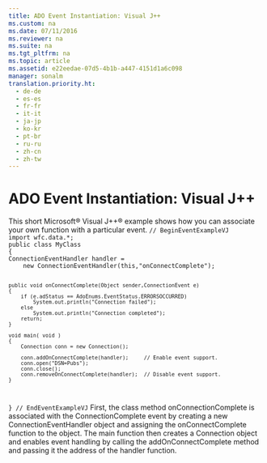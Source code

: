 ```yaml
---
title: ADO Event Instantiation: Visual J++
ms.custom: na
ms.date: 07/11/2016
ms.reviewer: na
ms.suite: na
ms.tgt_pltfrm: na
ms.topic: article
ms.assetid: e22eedae-07d5-4b1b-a447-4151d1a6c098
manager: sonalm
translation.priority.ht: 
  - de-de
  - es-es
  - fr-fr
  - it-it
  - ja-jp
  - ko-kr
  - pt-br
  - ru-ru
  - zh-cn
  - zh-tw
---
```

# ADO Event Instantiation: Visual J++
<?xml version="1.0" encoding="utf-8"?>
<developerReferenceWithoutSyntaxDocument xmlns="http://ddue.schemas.microsoft.com/authoring/2003/5" xmlns:xlink="http://www.w3.org/1999/xlink" xmlns:xsi="http://www.w3.org/2001/XMLSchema-instance" xsi:schemaLocation="http://ddue.schemas.microsoft.com/authoring/2003/5 http://dduestorage.blob.core.windows.net/ddueschema/developer.xsd">
  <introduction>
    <para>This short Microsoft® Visual J++® example shows how you can associate your own function with a particular event.</para>
    <code>// BeginEventExampleVJ
import wfc.data.*;
public class MyClass
{
ConnectionEventHandler handler = 
    new ConnectionEventHandler(this,"onConnectComplete");

    public void onConnectComplete(Object sender,ConnectionEvent e)
    {
        if (e.adStatus == AdoEnums.EventStatus.ERRORSOCCURRED) 
            System.out.println("Connection failed");
        else
            System.out.println("Connection completed");
        return;
    }
    
    void main( void )
    {
        Connection conn = new Connection();
    
        conn.addOnConnectComplete(handler);     // Enable event support.
        conn.open("DSN=Pubs");
        conn.close();
        conn.removeOnConnectComplete(handler);  // Disable event support.
    }
}
// EndEventExampleVJ</code>
    <para>First, the class method <legacyItalic>onConnectionComplete</legacyItalic> is associated with the <legacyBold>ConnectionComplete</legacyBold> event by creating a new <legacyBold>ConnectionEventHandler</legacyBold> object and assigning the <legacyItalic>onConnectComplete</legacyItalic> function to the object.</para>
    <para>The <legacyItalic>main</legacyItalic> function then creates a <legacyBold>Connection</legacyBold> object and enables event handling by calling the <legacyBold>addOnConnectComplete</legacyBold> method and passing it the address of the <legacyItalic>handler</legacyItalic> function.</para>
  </introduction>
  <relatedTopics />
</developerReferenceWithoutSyntaxDocument>